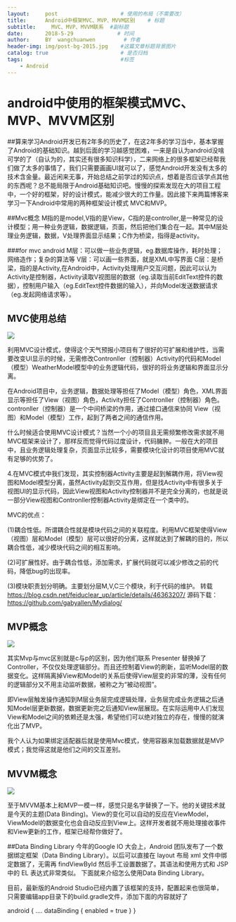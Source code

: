 ```yaml
---
layout:     post                    # 使用的布局（不需要改）
title:      Android中框架MVC、MVP、MVVM区别    # 标题 
subtitle:     MVC、MVP、MVVM联系  #副标题
date:       2018-5-29              # 时间
author:     BY  wangchuanwen         # 作者
header-img: img/post-bg-2015.jpg    #这篇文章标题背景图片
catalog: true                       # 是否归档
tags:                               #标签
    - Android
---
```


# android中使用的框架模式MVC、MVP、MVVM区别

##算来学习Android开发已有2年多的历史了，在这2年多的学习当中，基本掌握了Android的基础知识。越到后面的学习越感觉困难，一来是自认为android没啥可学的了（自认为的，其实还有很多知识科学），二来网络上的很多框架已经帮我们做了太多的事情了，我们只需要画画UI就可以了，感觉Android开发没有太多的技术含金量。最近闲来无事，开始总结之前学过的知识点，想着是否应该学点其他的东西呢？总不能局限于Android基础知识吧。慢慢的探索发现在大的项目工程中，一个好的框架，好的设计模式，能减少很大的工作量。因此接下来两篇博客来学习一下Android中常用的两种框架设计模式 MVC和MVP。

##Mvc概念
M指的是model,V指的是View，C指的是controller,是一种常见的设计模型；用一种业务逻辑，数据逻辑，页面，然后把他们集合在一起。其中M层处理业务逻辑，数据，V处理界面显示结果；C作为桥梁，指得是activity。

###for mvc android 
M层：可以做一些业务逻辑，eg.数据库操作，耗时处理；网络造作；复杂的算法等
V层：可以画一些界面，就是XML中写界面
C层：是桥梁，指的是Activity,在Android中，Activity处理用户交互问题，因此可以认为Activity是控制器，Activity读取V视图层的数据（eg.读取当前EditText控件的数据），控制用户输入（eg.EditText控件数据的输入），并向Model发送数据请求（eg.发起网络请求等）。

## MVC使用总结

 ![](https://user-gold-cdn.xitu.io/2016/11/29/703e89ff78dce6b7f0db10cbcee55729.jpg?imageslim)

利用MVC设计模式，使得这个天气预报小项目有了很好的可扩展和维护性，当需要改变UI显示的时候，无需修改Contronller（控制器）Activity的代码和Model（模型）WeatherModel模型中的业务逻辑代码，很好的将业务逻辑和界面显示分离。

在Android项目中，业务逻辑，数据处理等担任了Model（模型）角色，XML界面显示等担任了View（视图）角色，Activity担任了Contronller（控制器）角色。contronller（控制器）是一个中间桥梁的作用，通过接口通信来协同 View（视图）和Model（模型）工作，起到了两者之间的通信作用。

什么时候适合使用MVC设计模式？当然一个小的项目且无需频繁修改需求就不用MVC框架来设计了，那样反而觉得代码过度设计，代码臃肿。一般在大的项目中，且业务逻辑处理复杂，页面显示比较多，需要模块化设计的项目使用MVC就有足够的优势了。

4.在MVC模式中我们发现，其实控制器Activity主要是起到解耦作用，将View视图和Model模型分离，虽然Activity起到交互作用，但是找Activity中有很多关于视图UI的显示代码，因此View视图和Activity控制器并不是完全分离的，也就是说一部分View视图和Contronller控制器Activity是绑定在一个类中的。

MVC的优点：

(1)耦合性低。所谓耦合性就是模块代码之间的关联程度。利用MVC框架使得View（视图）层和Model（模型）层可以很好的分离，这样就达到了解耦的目的，所以耦合性低，减少模块代码之间的相互影响。

(2)可扩展性好。由于耦合性低，添加需求，扩展代码就可以减少修改之前的代码，降低bug的出现率。

(3)模块职责划分明确。主要划分层M,V,C三个模块，利于代码的维护。
转载
<https://blog.csdn.net/feiduclear_up/article/details/46363207/>
源码下载：<https://github.com/gabyallen/Mydialog/>

## MVP概念

 ![](https://user-gold-cdn.xitu.io/2016/11/29/d3306ab199e685acea781ca951f6d361.jpg?imageslim)

其实Mvp与mvc区别就是c与p的区别，因为他们联系
Presenter 替换掉了Controller，不仅仅处理逻辑部分。而且还控制着View的刷新，监听Model层的数据变化。这样隔离掉View和Model的关系后使得View层变的非常的薄，没有任何的逻辑部分又不用主动监听数据，被称之为“被动视图”。

即View层触发操作通知到M层业务层完成逻辑处理，业务层完成业务逻辑之后通知Model层更新数据，数据更新完之后通知View层展现。在实际运用中人们发现View和Model之间的依赖还是太强，希望他们可以绝对独立的存在，慢慢的就演化出了MVP。

我个人认为如果绑定适配器后就是使用Mvc模式，使用容器来加载数据就是MVP模式；我觉得这就是他们之间的交互差别。

## MVVM概念

 ![](https://user-gold-cdn.xitu.io/2016/11/29/a2a194610e76aa6573bc39816dfb1935.jpg?imageslim)

至于MVVM基本上和MVP一模一样，感觉只是名字替换了一下。他的关键技术就是今天的主题(Data Binding)。View的变化可以自动的反应在ViewModel，ViewModel的数据变化也会自动反应到View上。这样开发者就不用处理接收事件和View更新的工作，框架已经帮你做好了。

##Data Binding Library
今年的Google IO 大会上，Android 团队发布了一个数据绑定框架（Data Binding Library）。以后可以直接在 layout 布局 xml 文件中绑定数据了，无需再 findViewById 然后手工设置数据了。其语法和使用方式和 JSP 中的 EL 表达式非常类似。 下面就来介绍怎么使用Data Binding Library。

目前，最新版的Android Studio已经内置了该框架的支持，配置起来也很简单，只需要编辑app目录下的build.gradle文件，添加下面的内容就好了

android {
    ....
    dataBinding {
        enabled = true
    }
}


